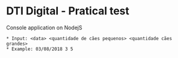 # DTI Digital - Pratical test
Console application on NodejS
```
* Input: <data> <quantidade de cães pequenos> <quantidade cães grandes> 
* Example: 03/08/2018 3 5
```
